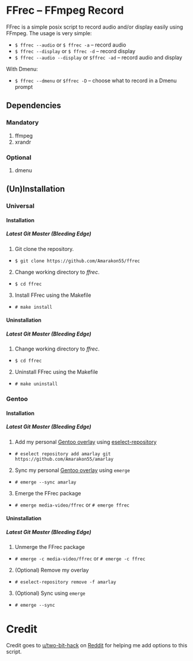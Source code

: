 # FFrec – FFmpeg Record

FFrec is a simple posix script to record audio and/or display easily using FFmpeg.
The usage is very simple:
* `$ ffrec --audio` or `$ ffrec -a` – record audio
* `$ ffrec --display` or `$ ffrec -d` – record display
* `$ ffrec --audio --display` or `$ffrec -ad` – record audio and display

With Dmenu:
* `$ ffrec --dmenu` or `$ffrec -D` – choose what to record in a Dmenu prompt

## Dependencies
### Mandatory
1. ffmpeg
1. xrandr
### Optional
1. dmenu

## (Un)Installation
### Universal
#### Installation
##### Latest Git Master (Bleeding Edge)
1. Git clone the repository.
* `$ git clone https://github.com/Amarakon55/ffrec`
2. Change working directory to *ffrec*.
* `$ cd ffrec`
3. Install FFrec using the Makefile
* `# make install`
#### Uninstallation
##### Latest Git Master (Bleeding Edge)
1. Change working directory to *ffrec*.
* `$ cd ffrec`
2. Uninstall FFrec using the Makefile
* `# make uninstall`

### Gentoo
#### Installation
##### Latest Git Master (Bleeding Edge)
1. Add my personal [Gentoo overlay](https://github.com/Amarakon55/amarlay) using [eselect-repository](https://packages.gentoo.org/packages/app-eselect/eselect-repository)
* `# eselect repository add amarlay git https://github.com/Amarakon55/amarlay`
2. Sync my personal [Gentoo overlay](https://github.com/Amarakon55/amarlay) using `emerge`
* `# emerge --sync amarlay`
3. Emerge the FFrec package
* `# emerge media-video/ffrec` or `# emerge ffrec`
#### Uninstallation
##### Latest Git Master (Bleeding Edge)
1. Unmerge the FFrec package
* `# emerge -c media-video/ffrec` or `# emerge -c ffrec`
2. (Optional) Remove my overlay
* `# eselect-repository remove -f amarlay`
3. (Optional) Sync using `emerge`
* `# emerge --sync`

# Credit
Credit goes to [u/two-bit-hack](https://www.reddit.com/user/two-bit-hack/) on [Reddit](https://reddit.com) for helping me add options to this script.
